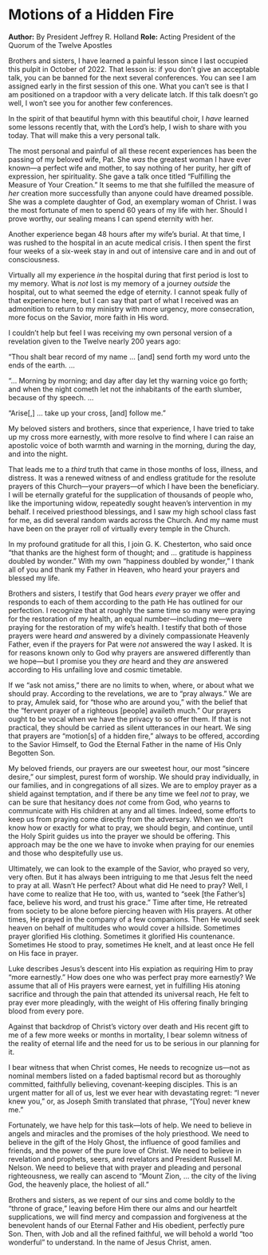 # Motions of a Hidden Fire

**Author:** By President Jeffrey R. Holland
**Role:** Acting President of the Quorum of the Twelve Apostles

<a name="p4"></a>Brothers and sisters, I have learned a painful lesson since I last occupied this pulpit in October of 2022. That lesson is: if you don’t give an acceptable talk, you can be banned for the next several conferences. You can see I am assigned early in the first session of this one. What you can’t see is that I am positioned on a trapdoor with a very delicate latch. If this talk doesn’t go well, I won’t see you for another few conferences.

<a name="p5"></a>In the spirit of that beautiful hymn with this beautiful choir, I *have* learned some lessons recently that, with the Lord’s help, I wish to share with you today. That will make this a very personal talk.

<a name="p6"></a>The most personal and painful of all these recent experiences has been the passing of my beloved wife, Pat. She *was* the greatest woman I have ever known—a perfect wife and mother, to say nothing of her purity, her gift of expression, her spirituality. She gave a talk once titled “Fulfilling the Measure of Your Creation.” It seems to me that she fulfilled the measure of *her* creation more successfully than anyone could have dreamed possible. She was a complete daughter of God, an exemplary woman of Christ. I was the most fortunate of men to spend 60 years of my life with her. Should I prove worthy, our sealing means I can spend eternity with her.

<a name="p7"></a>Another experience began 48 hours after my wife’s burial. At that time, I was rushed to the hospital in an acute medical crisis. I then spent the first four weeks of a six-week stay in and out of intensive care and in and out of consciousness.

<a name="p8"></a>Virtually all my experience *in* the hospital during that first period is lost to my memory. What is *not* lost is my memory of a journey *outside* the hospital, out to what seemed the edge of eternity. I cannot speak fully of that experience here, but I can say that part of what I received was an admonition to return to my ministry with more urgency, more consecration, more focus on the Savior, more faith in His word.

<a name="p9"></a>I couldn’t help but feel I was receiving my own personal version of a revelation given to the Twelve nearly 200 years ago:

<a name="p10"></a>“Thou shalt bear record of my name … [and] send forth my word unto the ends of the earth. …

<a name="p11"></a>“… Morning by morning; and day after day let thy warning voice go forth; and when the night cometh let not the inhabitants of the earth slumber, because of thy speech. …

<a name="p12"></a>“Arise[,] … take up your cross, [and] follow me.”

<a name="p13"></a>My beloved sisters and brothers, since that experience, I have tried to take up my cross more earnestly, with more resolve to find where I can raise an apostolic voice of both warmth and warning in the morning, during the day, and into the night.

<a name="p14"></a>That leads me to a *third* truth that came in those months of loss, illness, and distress. It was a renewed witness of and endless gratitude for the resolute prayers of this Church—your prayers—of which I have been the beneficiary. I will be eternally grateful for the supplication of thousands of people who, like the importuning widow, repeatedly sought heaven’s intervention in my behalf. I received priesthood blessings, and I saw my high school class fast for me, as did several random wards across the Church. And my name must have been on the prayer roll of virtually every temple in the Church.

<a name="p15"></a>In my profound gratitude for all this, I join G. K. Chesterton, who said once “that thanks are the highest form of thought; and … gratitude is happiness doubled by wonder.” With my own “happiness doubled by wonder,” I thank all of you and thank my Father in Heaven, who heard your prayers and blessed my life.

<a name="p16"></a>Brothers and sisters, I testify that God hears *every* prayer we offer and responds to each of them according to the path He has outlined for our perfection. I recognize that at roughly the same time so many were praying for the restoration of my health, an equal number—including me—were praying for the restoration of my wife’s health. I testify that both of those prayers were heard *and* answered by a divinely compassionate Heavenly Father, even if the prayers for Pat were *not* answered the way I asked. It is for reasons known only to God why prayers are answered differently than we hope—but I promise you they *are* heard and they *are* answered according to His unfailing love and cosmic timetable.

<a name="p17"></a>If we “ask not amiss,” there are no limits to when, where, or about what we should pray. According to the revelations, we are to “pray always.” We are to pray, Amulek said, for “those who are around you,” with the belief that the “fervent prayer of a righteous [people] availeth much.” Our prayers ought to be vocal when we have the privacy to so offer them. If that is not practical, they should be carried as silent utterances in our heart. We sing that prayers are “motion[s] of a hidden fire,” always to be offered, according to the Savior Himself, to God the Eternal Father in the name of His Only Begotten Son.

<a name="p18"></a>My beloved friends, our prayers are our sweetest hour, our most “sincere desire,” our simplest, purest form of worship. We should pray individually, in our families, and in congregations of all sizes. We are to employ prayer as a shield against temptation, and if there be any time we feel *not* to pray, we can be sure that hesitancy does *not* come from God, who yearns to communicate with His children at any and all times. Indeed, some efforts to keep us from praying come directly from the adversary. When we don’t know how or exactly for what to pray, we should begin, and continue, until the Holy Spirit guides us into the prayer we should be offering. This approach may be the one we have to invoke when praying for our enemies and those who despitefully use us.

<a name="p19"></a>Ultimately, we can look to the example of the Savior, who prayed so very, very often. But it has always been intriguing to me that Jesus felt the need to pray at all. Wasn’t He perfect? About what did He need to pray? Well, I have come to realize that He too, with us, wanted to “seek [the Father’s] face, believe his word, and trust his grace.” Time after time, He retreated from society to be alone before piercing heaven with His prayers. At other times, He prayed in the company of a few companions. Then He would seek heaven on behalf of multitudes who would cover a hillside. Sometimes prayer glorified His clothing. Sometimes it glorified His countenance. Sometimes He stood to pray, sometimes He knelt, and at least once He fell on His face in prayer.

<a name="p24"></a>Luke describes Jesus’s descent into His expiation as requiring Him to pray “more earnestly.” How does one who was perfect pray more earnestly? We assume that all of His prayers were earnest, yet in fulfilling His atoning sacrifice and through the pain that attended its universal reach, He felt to pray ever more pleadingly, with the weight of His offering finally bringing blood from every pore.

<a name="p20"></a>Against that backdrop of Christ’s victory over death and His recent gift to me of a few more weeks or months in mortality, I bear solemn witness of the reality of eternal life and the need for us to be serious in our planning for it.

<a name="p21"></a>I bear witness that when Christ comes, He needs to recognize us—not as nominal members listed on a faded baptismal record but as thoroughly committed, faithfully believing, covenant-keeping disciples. This is an urgent matter for all of us, lest we ever hear with devastating regret: “I never knew you,” or, as Joseph Smith translated that phrase, “[You] never knew me.”

<a name="p23"></a>Fortunately, we have help for this task—lots of help. We need to believe in angels and miracles and the promises of the holy priesthood. We need to believe in the gift of the Holy Ghost, the influence of good families and friends, and the power of the pure love of Christ. We need to believe in revelation and prophets, seers, and revelators and President Russell M. Nelson. We need to believe that with prayer and pleading and personal righteousness, we really can ascend to “Mount Zion, … the city of the living God, the heavenly place, the holiest of all.”

<a name="p22"></a>Brothers and sisters, as we repent of our sins and come boldly to the “throne of grace,” leaving before Him there our alms and our heartfelt supplications, we will find mercy and compassion and forgiveness at the benevolent hands of our Eternal Father and His obedient, perfectly pure Son. Then, with Job and all the refined faithful, we will behold a world “too wonderful” to understand. In the name of Jesus Christ, amen.